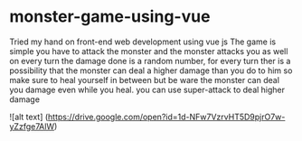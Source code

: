 # monster-game-using-vue
Tried my hand on front-end web development using vue js
The game is simple you have to attack the monster and the monster attacks you as well
on every turn the damage done is a random number, for every turn ther  is a possibility that the monster can deal a higher damage than you do to him so make sure to heal yourself in between but be ware the monster can deal you damage even while you heal. you can use super-attack to deal higher damage

![alt text] (https://drive.google.com/open?id=1d-NFw7VzrvHT5D9pjrO7w-yZzfge7AlW)
